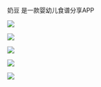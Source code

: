 奶豆 是一款婴幼儿食谱分享APP

![](https://github.com/fly7632785/Naidou/raw/master/app/pic/480_1.jpg)  

![](https://github.com/fly7632785/Naidou/raw/master/app/pic/480_2.jpg)  

![](https://github.com/fly7632785/Naidou/raw/master/app/pic/480_3.jpg) 

![](https://github.com/fly7632785/Naidou/raw/master/app/pic/480_4.jpg) 

![](https://github.com/fly7632785/Naidou/raw/master/app/pic/480_5.jpg)  
